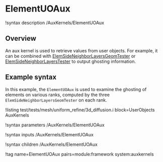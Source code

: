 # ElementUOAux

!syntax description /AuxKernels/ElementUOAux

## Overview

An aux kernel is used to retrieve values from user objects. For example, it can be
combined with [ElemSideNeighborLayersGeomTester](ElemSideNeighborLayersGeomTester.md)
 or [ElemSideNeighborLayersTester](ElemSideNeighborLayersTester.md) to output
 ghosting information.

## Example syntax

In this example, the `ElementUOAux` is used to examine the ghosting of elements on various ranks, computed by
the three `ElemSideNeighborLayersGeomTester` on each rank.

!listing test/tests/mesh/uniform_refine/3d_diffusion.i block=UserObjects AuxKernels

!syntax parameters /AuxKernels/ElementUOAux

!syntax inputs /AuxKernels/ElementUOAux

!syntax children /AuxKernels/ElementUOAux

!tag name=ElementUOAux pairs=module:framework system:auxkernels
